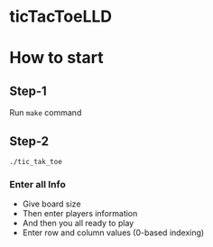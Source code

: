 # ticTacToeLLD

# How to start

## Step-1

Run `make` command

## Step-2

`./tic_tak_toe`

### Enter all Info

- Give board size
- Then enter players information
- And then you all ready to play
- Enter row and column values (0-based indexing)
